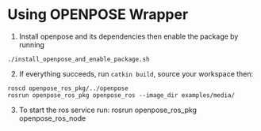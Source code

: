 # Using OPENPOSE Wrapper
1. Install openpose and its dependencies then enable the package by running
````
./install_openpose_and_enable_package.sh
````
2. If everything succeeds, run `catkin build`, source your workspace then:
````
roscd openpose_ros_pkg/../openpose
rosrun openpose_ros_pkg openpose_ros --image_dir examples/media/
````
3. To start the ros service run:
rosrun openpose_ros_pkg openpose_ros_node 